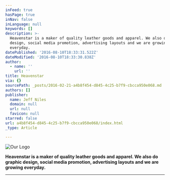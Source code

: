 ```yaml
---
inFeed: true
hasPage: true
inNav: false
inLanguage: null
keywords: []
description: >-
  Heavenstar is a maker of quality leather goods and apparel. We also do graphic
  design, social media promotion, advertising layouts and we are growing
  everyday.
datePublished: '2016-08-10T18:33:31.522Z'
dateModified: '2016-08-10T18:33:30.838Z'
author:
  - name: ''
    url: ''
title: Heavenstar
via: {}
sourcePath: _posts/2016-02-21-a4b8f454-d845-4c25-b7f9-cbcca950e068.md
authors: []
publisher:
  name: Jeff Niles
  domain: null
  url: null
  favicon: null
starred: false
url: a4b8f454-d845-4c25-b7f9-cbcca950e068/index.html
_type: Article

---
```

![Our Logo](https://s3-us-west-2.amazonaws.com/the-grid-img/p/43b11c27cf01729c703122d340e812bddf96ba1c.gif)

**Heavenstar is a maker of quality leather goods and apparel. We also do graphic design, social media promotion, advertising layouts and we are growing everyday.**

****